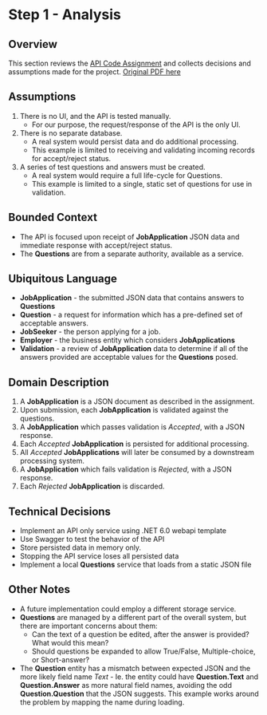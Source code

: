 # Step 1 - Analysis

## Overview

This section reviews the [API Code Assignment](/docs/api-code-assignment.md) and collects decisions and assumptions made for the project. [Original PDF here](/docs/API-Code-Assignment.pdf)

## Assumptions

1. There is no UI, and the API is tested manually. 
   - For our purpose, the request/response of the API is the only UI.
2. There is no separate database.
   - A real system would persist data and do additional processing. 
   - This example is limited to receiving and validating incoming records for accept/reject status.
3. A series of test questions and answers must be created.
   - A real system would require a full life-cycle for Questions. 
   - This example is limited to a single, static set of questions for use in validation.

## Bounded Context

- The API is focused upon receipt of **JobApplication** JSON data and immediate response with accept/reject status.
- The **Questions** are from a separate authority, available as a service. 

## Ubiquitous Language

- **JobApplication** - the submitted JSON data that contains answers to **Questions**
- **Question** - a request for information which has a pre-defined set of acceptable answers.
- **JobSeeker** - the person applying for a job.
- **Employer** - the business entity which considers **JobApplications** 
- **Validation** - a review of **JobApplication** data to determine if all of the answers provided are acceptable values for the **Questions** posed. 

## Domain Description

1. A **JobApplication** is a JSON document as described in the assignment.
3. Upon submission, each **JobApplication** is validated against the questions.
4. A **JobApplication** which passes validation is *Accepted*, with a JSON response.
5. Each *Accepted* **JobApplication** is persisted for additional processing.
6. All *Accepted* **JobApplications** will later be consumed by a downstream processing system.
7. A **JobApplication** which fails validation is *Rejected*, with a JSON response.
8. Each *Rejected* **JobApplication** is discarded.

## Technical Decisions

- Implement an API only service using .NET 6.0 webapi template
- Use Swagger to test the behavior of the API
- Store persisted data in memory only. 
- Stopping the API service loses all persisted data
- Implement a local **Questions** service that loads from a static JSON file

## Other Notes

- A future implementation could employ a different storage service.
- **Questions** are managed by a different part of the overall system, but there are important concerns about them:
  - Can the text of a question be edited, after the answer is provided? What would this mean?
  - Should questions be expanded to allow True/False, Multiple-choice, or Short-answer?
- The **Question** entity has a mismatch between expected JSON and the more likely field name *Text* - Ie. the entity could have **Question.Text** and **Question.Answer** as more natural field names, avoiding the odd **Question.Question** that the JSON suggests. This example works around the problem by mapping the name during loading.
